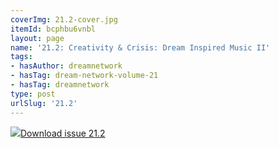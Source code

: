 ```yaml
---
coverImg: 21.2-cover.jpg
itemId: bcphbu6vnbl
layout: page
name: '21.2: Creativity & Crisis: Dream Inspired Music II'
tags:
- hasAuthor: dreamnetwork
- hasTag: dream-network-volume-21
- hasTag: dreamnetwork
type: post
urlSlug: '21.2'
---
```

<img class="card-img" src="../images/21.2-rect.jpg"/><a href="../files/pdfs/Volume_21/21.2_crisis_II.pdf" download="">Download issue 21.2</a>